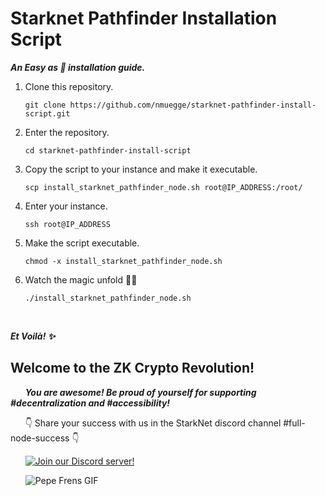 # Starknet Pathfinder Installation Script

***An Easy as 🥧 installation guide.***

1. Clone this repository.
    
    ```console
    git clone https://github.com/nmuegge/starknet-pathfinder-install-script.git
    ```
    
2. Enter the repository.

    ```console
    cd starknet-pathfinder-install-script
    ```
    
3. Copy the script to your instance and make it executable.

    ```console
    scp install_starknet_pathfinder_node.sh root@IP_ADDRESS:/root/
    ```
      
4. Enter your instance.

    ```console
    ssh root@IP_ADDRESS
    ```

5. Make the script executable.

    ```console
    chmod -x install_starknet_pathfinder_node.sh
    ```

      
6. Watch the magic unfold 🧙‍🪄 

    ```console
    ./install_starknet_pathfinder_node.sh
    ```
       
<p>&nbsp;</p>

***Et Voilà! ✨***

## Welcome to the ZK Crypto Revolution!

&nbsp;&nbsp;&nbsp;&nbsp;&nbsp;&nbsp;***You are awesome! Be proud of yourself for supporting #decentralization and #accessibility!***

&nbsp;&nbsp;&nbsp;&nbsp;&nbsp;&nbsp;👇 Share your success with us in the StarkNet discord channel #full-node-success 👇

&nbsp;&nbsp;&nbsp;&nbsp;&nbsp;&nbsp;[![Join our Discord server!](https://invidget.switchblade.xyz/Fx6zFE7n?theme=light)](https://discord.gg/Fx6zFE7n)

&nbsp;&nbsp;&nbsp;&nbsp;&nbsp;&nbsp;![Pepe Frens GIF](https://c.tenor.com/3EfJ246BYTEAAAAC/frens-pepe.gif)



